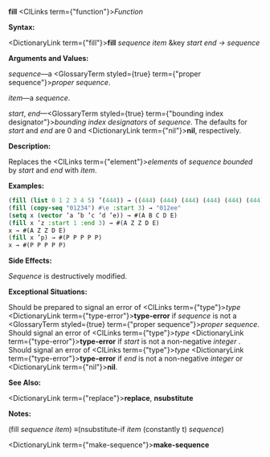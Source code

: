**fill** <ClLinks  term={"function"}><i>Function</i></ClLinks> 



**Syntax:** 



<DictionaryLink  term={"fill"}><b>fill</b></DictionaryLink> *sequence item* &amp;key *start end → sequence* 



**Arguments and Values:** 



*sequence*—a <GlossaryTerm styled={true} term={"proper sequence"}><i>proper sequence</i></GlossaryTerm>. 



*item*—a *sequence*. 



*start*, *end*—<GlossaryTerm styled={true} term={"bounding index designator"}><i>bounding index designators</i></GlossaryTerm> of *sequence*. The defaults for *start* and *end* are 0 and <DictionaryLink  term={"nil"}><b>nil</b></DictionaryLink>, respectively. 



**Description:** 



Replaces the <ClLinks  term={"element"}><i>elements</i></ClLinks> of *sequence bounded* by *start* and *end* with *item*. 



**Examples:**
```lisp
(fill (list 0 1 2 3 4 5) ’(444)) → ((444) (444) (444) (444) (444) (444)) 
(fill (copy-seq "01234") #\e :start 3) → "012ee" 
(setq x (vector ’a ’b ’c ’d ’e)) → #(A B C D E) 
(fill x ’z :start 1 :end 3) → #(A Z Z D E) 
x → #(A Z Z D E) 
(fill x ’p) → #(P P P P P) 
x → #(P P P P P) 
```
**Side Effects:** 



*Sequence* is destructively modified. 



**Exceptional Situations:** 



Should be prepared to signal an error of <ClLinks  term={"type"}><i>type</i></ClLinks> <DictionaryLink  term={"type-error"}><b>type-error</b></DictionaryLink> if *sequence* is not a <GlossaryTerm styled={true} term={"proper sequence"}><i>proper sequence</i></GlossaryTerm>. Should signal an error of <ClLinks  term={"type"}><i>type</i></ClLinks> <DictionaryLink  term={"type-error"}><b>type-error</b></DictionaryLink> if *start* is not a non-negative *integer* . Should signal an error of <ClLinks  term={"type"}><i>type</i></ClLinks> <DictionaryLink  term={"type-error"}><b>type-error</b></DictionaryLink> if *end* is not a non-negative *integer* or <DictionaryLink  term={"nil"}><b>nil</b></DictionaryLink>. 



**See Also:** 



<DictionaryLink  term={"replace"}><b>replace</b></DictionaryLink>, **nsubstitute** 



**Notes:** 



(fill *sequence item*) *≡*(nsubstitute-if *item* (constantly t) *sequence*) 







 



 



<DictionaryLink  term={"make-sequence"}><b>make-sequence</b></DictionaryLink> 



